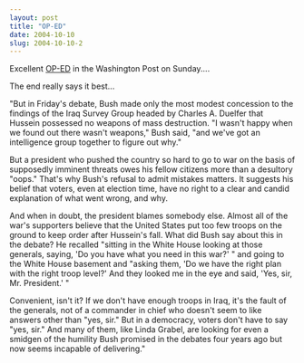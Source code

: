 ```yaml
---
layout: post
title: "OP-ED"
date: 2004-10-10
slug: 2004-10-10-2
---
```


Excellent  [OP-ED](http://www.washingtonpost.com/wp-dyn/articles/A23013-2004Oct10.html)  in the Washington Post on Sunday....

The end really  says it best...

&quot;But in Friday&apos;s debate, Bush made only the most modest concession to the findings of the Iraq Survey Group headed by Charles A. Duelfer that Hussein possessed no weapons of mass destruction. &quot;I wasn&apos;t happy when we found out there wasn&apos;t weapons,&quot; Bush said, &quot;and we&apos;ve got an intelligence group together to figure out why.&quot;


But a president who pushed the country so hard to go to war on the basis of supposedly imminent threats owes his fellow citizens more than a desultory &quot;oops.&quot; That&apos;s why Bush&apos;s refusal to admit mistakes matters. It suggests his belief that voters, even at election time, have no right to a clear and candid explanation of what went wrong, and why.


And when in doubt, the president blames somebody else. Almost all of the war&apos;s supporters believe that the United States put too few troops on the ground to keep order after Hussein&apos;s fall. What did Bush say about this in the debate? He recalled &quot;sitting in the White House looking at those generals, saying, &apos;Do you have what you need in this war?&apos; &quot; and going to the White House basement and &quot;asking them, &apos;Do we have the right plan with the right troop level?&apos; And they looked me in the eye and said, &apos;Yes, sir, Mr. President.&apos; &quot;


Convenient, isn&apos;t it? If we don&apos;t have enough troops in Iraq, it&apos;s the fault of the generals, not of a commander in chief who doesn&apos;t seem to like answers other than &quot;yes, sir.&quot; But in a democracy, voters don&apos;t have to say &quot;yes, sir.&quot; And many of them, like Linda Grabel, are looking for even a smidgen of the humility Bush promised in the debates four years ago but now seems incapable of delivering.&quot;
